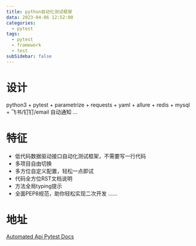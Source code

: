 ```yaml
---
title: python自动化测试框架
data: 2023-04-06 12:52:00
categories:
  - pytest
tags:
  - pytest
  - framework
  - test
subSidebar: false
---
```

# 设计
python3 + pytest + parametrize + requests + yaml + allure + redis + mysql + 飞书/钉钉/email 自动通知 ...

# 特征
- 低代码数据驱动接口自动化测试框架，不需要写一行代码
- 多项目自由切换
- 多方位自定义配置，轻松一点即试
- 代码全方位RST文档说明
- 方法全局typing提示
- 全面PEP8规范，助你轻松实现二次开发
......

# 地址
[Automated Api Pytest Docs](https://wu-clan.github.io/automated_api_pytest_docs/ "Automated Api Pytest Docs")
